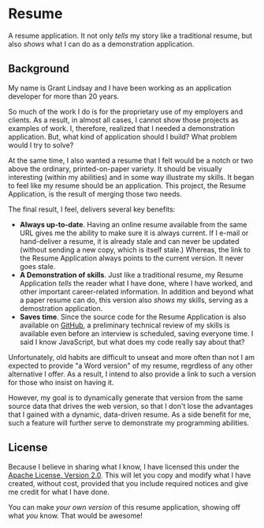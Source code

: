 # Resume
A resume application. It not only *tells* my story like a traditional resume, but also *shows* what I can do as a demonstration application.

## Background

My name is Grant Lindsay and I have been working as an application developer for more than 20 years.

So much of the work I do is for the proprietary use of my employers and clients. As a result, in almost all cases, I cannot show those projects as examples of work. I, therefore, realized that I needed a demonstration application. But, what kind of application should I build? What problem would I try to solve?

At the same time, I also wanted a resume that I felt would be a notch or two above the ordinary, printed-on-paper variety. It should be visually interesting (within my abilities) and in some way illustrate my skills. It began to feel like my resume should be an application. This project, the Resume Application, is the result of merging those two needs.

The final result, I feel, delivers several key benefits:

- **Always up-to-date**. Having an online resume available from the same URL gives me the ability to make sure it is always current. If I e-mail or hand-deliver a resume, it is already stale and can never be updated (without sending a new copy, which is itself stale.) Whereas, the link to the Resume Application always points to the current version. It never goes stale.
- **A Demonstration of skills**. Just like a traditional resume, my Resume Application *tells* the reader what I have done, where I have worked, and other important career-related information. In addition and beyond what a paper resume can do, this version also *shows* my skills, serving as a demostration application.
- **Saves time**. Since the source code for the Resume Application is also available on [GitHub](https://github.com/glindsay65/resume), a preliminary technical review of my skills is available even before an interview is scheduled, saving everyone time. I said I know JavaScript, but what does my code really say about that?

Unfortunately, old habits are difficult to unseat and more often than not I am expected to provide "a Word version" of my resume, regrdless of any other alternative I offer. As a result, I intend to also provide a link to such a version for those who insist on having it.

However, my goal is to dynamically generate that version from the same source data that drives the web version, so that I don't lose the advantages that I gained with a dynamic, data-driven resume. As a side benefit for me, such a feature will further serve to demonstrate my programming abilities.

## License

Because I believe in sharing what I know, I have licensed this under the [Apache License, Version 2.0](http://www.apache.org/licenses/LICENSE-2.0). This will let you copy and modify what I have created, without cost, provided that you include required notices and give me credit for what I have done.

You can make *your own version* of this resume application, showing off what *you* know. That would be awesome!

